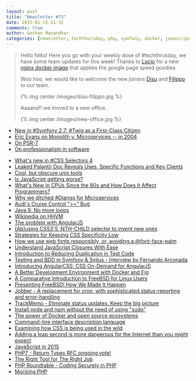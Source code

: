 ```yaml
---
layout: post
title: "Newsletter #73"
date: 2015-01-15 11:32
comments: true
author: Geshan Manandhar
categories: [newsletter, techthursday, php, symfony, docker, javascript, angularjs, ]
---
```


> Hello folks!
> Here you go with your weekly dose of #techthrusday, we have some team updates for this week!
> Thanks to [Lucio](http://tech.namshi.com/team/#Luciano_Colosio) for a new
> [nginx docker image](https://github.com/namshi/docker-node-nginx-pagespeed) that applies the google page speed goodies.
>
> Woo hoo, we would like to welcome the new joiners [Disu](http://tech.namshi.com/team/#Adedamola_Disu)
> and [Filippo](http://tech.namshi.com/team/#Filippo_De_Santis) to our team.
>
> {% img center /images/disu-filippo.jpg %}
>
> Aaaand!! we moved to a new office.
>
> {% img center /images/new-office.jpg %}


* [New in #Symfony 2.7: #Twig as a First-Class Citizen](http://buff.ly/1xlyN7N)
* [Eric Evans on Monolith v. Microservices -- in 2004](http://buff.ly/1KEnK3X)
* [On PSR-7](http://buff.ly/1DQQ3ro)
* [On professionalism in software](http://buff.ly/1xVe7Zf)
<!-- more -->
* [What's new in #CSS Selectors 4](http://buff.ly/1KCVrTA)
* [Leaked Palantir Doc Reveals Uses, Specific Functions and Key Clients](http://buff.ly/14QUJRI)
* [Cool, but obscure unix tools](http://buff.ly/1IlK1S4)
* [Is JavaScript getting worse?](http://buff.ly/14QStKq)
* [What's New in CPUs Since the 80s and How Does It Affect Programmers?](http://buff.ly/1IlHZRZ)
* [Why we ditched #Django for Microservices](http://buff.ly/1sr5XHD)
* [Audi's Cruise Control ">=" Bug](http://buff.ly/14QQMN6)
* [Java 8: No more loops](http://buff.ly/1DQmer0)
* [Wikipedia on HHVM](http://buff.ly/1C2ZrH5)
* [The problem with AngularJS](http://www.quirksmode.org/blog/archives/2015/01/the_problem_wit.html)
* [(Ab)using CSS3'S :NTH-CHILD selector to invent new ones](https://grack.com/blog/2015/01/09/abusing-css3-selectors/)
* [Strategies for Keeping CSS Specificity Low](http://css-tricks.com/strategies-keeping-css-specificity-low/)
* [How we use web fonts responsibly, or, avoiding a @font-face-palm](http://www.filamentgroup.com/lab/font-loading.html)
* [Understand JavaScript Closures With Ease](http://javascriptissexy.com/understand-javascript-closures-with-ease/)
* [Introduction to Reducing Duplication in Test Code](http://bit.ly/1yk4aVT)
* [Testing and BDD in Symfony & Sylius - Interview by Fernando Arconada](http://bit.ly/1C36QrQ)
* [Introducing AngularCSS: CSS On-Demand for AngularJS](http://bit.ly/1zfXb1B)
* [A Better Development Environment with Docker and Fig](http://bit.ly/1ASCI0R)
* [A Comparative Introduction to FreeBSD for Linux Users](https://www.digitalocean.com/community/tutorials/a-comparative-introduction-to-freebsd-for-linux-users)
* [Presenting FreeBSD! How We Made It Happen](https://www.digitalocean.com/company/blog/presenting-freebsd-how-we-made-it-happen/)
* [Jobber - A replacement for cron, with sophisticated status-reporting and error-handling](http://dshearer.github.io/jobber/)
* [TrackMemo - Eliminate status updates. Keep the big picture](https://trackmemo.io)
* [Install node and npm without the need of using "sudo"](http://tnovelli.net/blog/blog.2011-08-27.node-npm-user-install.html)
* [The power of Docker and open source ecosystems](http://opensource.com/business/15/1/power-docker-open-source-ecosystems)
* [Command-line interface description language](http://docopt.org/)
* [Examining how CSS is being used in the wild](http://reports.quickleft.com/css)
* [Adding a leap second is more dangerous for the Internet than you might expect](http://thenextweb.com/insider/2015/01/07/adding-leap-second-dangerous-internet-might-expect/)
* [JavaScript in 2015](http://glenmaddern.com/articles/javascript-in-2015)
* [PHP7 - Return Types RFC ongoing vote!](https://wiki.php.net/rfc/return_types)
* [The Right Tool for The Right Job](http://www.commitstrip.com/en/2015/01/12/the-right-tool-for-the-right-job/)
* [PHP Roundtable - Coding Securely in PHP](https://www.youtube.com/watch?v=c3xbErpHBK0)
* [Mocking PHP](http://blog.krakjoe.ninja/2015/01/mocking-php.html)


